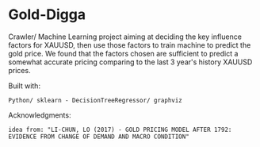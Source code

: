 # Gold-Digga
Crawler/ Machine Learning project aiming at deciding the key influence factors for XAUUSD, then use those factors to train machine to predict the gold price.
We found that the factors chosen are sufficient to predict a somewhat accurate pricing comparing to the last 3 year's history XAUUSD prices.

Built with:

	Python/ sklearn - DecisionTreeRegressor/ graphviz

Acknowledgments:

	idea from: "LI-CHUN, LO (2017) - GOLD PRICING MODEL AFTER 1792: EVIDENCE FROM CHANGE OF DEMAND AND MACRO CONDITION"
